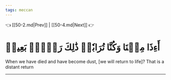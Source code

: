 ```yaml
---
tags: meccan
---
```


👈 [[50-2.md|Prev]] | [[50-4.md|Next]] 👉

# أَءِذَا مِتۡنَا وَكُنَّا تُرَابٗاۖ ذَٰلِكَ رَجۡعُۢ بَعِيدٞ

When we have died and have become dust, [we will return to life]? That is a distant return

---

